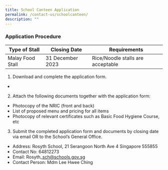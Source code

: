 ```yaml
---
title: School Canteen Application
permalink: /contact-us/schoolcanteen/
description: ""
---
```

### Application Procedure



| Type of Stall | Closing Date | Requirements |
| -------- | -------- | -------- |
| Malay Food Stall     | 31 December 2023     | Rice/Noodle stalls are acceptable     |


1.  Download and complete the application form.

*   

2.  Attach the following documents together with the application form:

*   Photocopy of the NRIC (front and back)
*   List of proposed menu and pricing for all items
*   Photocopy of relevant certificates such as Basic Food Hygiene Course, etc

3.  Submit the completed application form and documents by closing date via email OR to the School’s General Office.

*   Address: Rosyth School, 21 Serangoon North Ave 4 Singapore 555855
*   Contact No: 64812273
*   Email: Rosyth\_sch@schools.gov.sg
*   Contact Person: Mdm Lee Hwee Ching